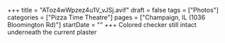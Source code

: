 +++
title = "AToz4wWpzez4u1V_vJSj.avif"
draft = false
tags = ["Photos"]
categories = ["Pizza Time Theatre"]
pages = ["Champaign, IL (1036 Bloomington Rd)"]
startDate = ""
+++
Colored checker still intact underneath the current plaster

